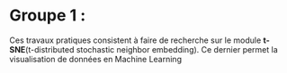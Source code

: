 # __Groupe 1 :__


Ces travaux pratiques consistent à faire de recherche sur le module __t-SNE__(t-distributed stochastic neighbor embedding).
Ce dernier permet la visualisation de données en Machine Learning




